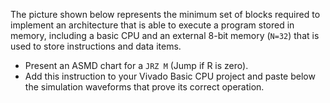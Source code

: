 The picture shown below represents the minimum set of blocks required to implement an architecture that is able to execute a program stored in memory, including a basic CPU and an external 8-bit memory (`N=32`) that is used to store instructions and data items.


* Present an ASMD chart for a `JRZ M` (Jump if R is zero).
* Add this instruction to your Vivado Basic CPU project and paste below the simulation waveforms that prove its correct operation.
